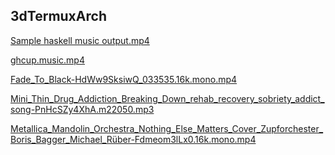 ## 3dTermuxArch

[Sample haskell music output.mp4](https://user-images.githubusercontent.com/27742457/151226841-d11e98af-75a8-41c4-8862-fb2fa219e034.mp4)

<!-- ##### -r--r--r-- [setupTermuxArch](https://raw.githubusercontent.com/TermuxArch/TermuxArch/master/setupTermuxArch)
##### -rwxrwxrwx [setupTermuxArch](https://TermuxArch.github.io/TermuxArch/setupTermuxArch) -->

<!-- [ghcup.music.mp4](https://raw.githubusercontent.com/TermuxArch/3dTermuxArch/master/mono/ghcup.music.mp4) -->

[ghcup.music.mp4](https://TermuxArch.github.io/3dTermuxArch/mono/ghcup.music.mp4)

[Fade_To_Black-HdWw9SksiwQ_033535.16k.mono.mp4](https://TermuxArch.github.io/3dTermuxArch/mono/Fade_To_Black-HdWw9SksiwQ_033535.16k.mono.mp4)

[Mini_Thin_Drug_Addiction_Breaking_Down_rehab_recovery_sobriety_addict_song-PnHcSZy4XhA.m22050.mp3](Mini_Thin_Drug_Addiction_Breaking_Down_rehab_recovery_sobriety_addict_song-PnHcSZy4XhA.m22050.mp3)

[Metallica_Mandolin_Orchestra_Nothing_Else_Matters_Cover_Zupforchester_Boris_Bagger_Michael_Rüber-Fdmeom3lLx0.16k.mono.mp4](https://TermuxArch.github.io/3dTermuxArch/mono/Metallica_Mandolin_Orchestra_Nothing_Else_Matters_Cover_Zupforchester_Boris_Bagger_Michael_Rüber-Fdmeom3lLx0.16k.mono.mp4)
<!-- TermuxArch/3dTermuxArch README.md EOF -->

